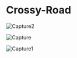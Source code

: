 # Crossy-Road

![Capture2](https://user-images.githubusercontent.com/47544763/58150130-8a222c00-7c1a-11e9-98bc-d7fde904a434.PNG)

![Capture](https://user-images.githubusercontent.com/47544763/58150131-8a222c00-7c1a-11e9-8382-c057bc43a315.PNG)

![Capture1](https://user-images.githubusercontent.com/47544763/58150132-8a222c00-7c1a-11e9-8814-d149c76756ec.PNG)
